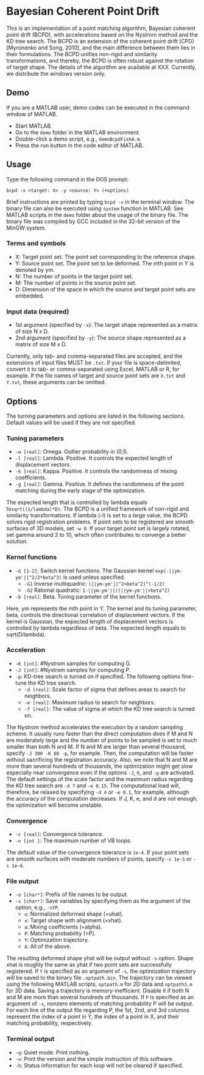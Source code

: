 
# Bayesian Coherent Point Drift

This is an implementation of a point matching algorithm, Bayesian coherent point drift (BCPD), with
accelerations based on the Nystrom method and the KD tree search. The BCPD is an extension of the coherent
point drift (CPD) [Myronenko and Song, 2010], and the main difference between them lies in their
formulations. The BCPD unifies non-rigid and similarity transformations, and thereby,
the BCPD is often robust against the rotation of target shape. The details of the algorithm are
available at XXX. Currently, we distribute the windows version only.

## Demo

If you are a MATLAB user, demo codes can be executed in the command window of MATLAB.

- Start MATLAB.
- Go to the `demo` folder in the MATLAB environment.
- Double-click a demo script, e.g., `demoBcpdFishA.m`.
- Press the run button in the code editor of MATLAB.

## Usage

Type the following command in the DOS prompt:

` bcpd -x <target: X> -y <source: Y> (+options) `

Brief instructions are printed by typing `bcpd -v` in the terminal window.
The binary file can also be executed using `system` function in MATLAB.
See MATLAB scripts in the `demo` folder about the usage of the binary file.
The binary file was compiled by GCC included in the 32-bit version of the MinGW system.

### Terms and symbols

- X: Target point set. The point set corresponding to the reference shape.
- Y: Source point set. The point set to be deformed. The mth point in Y is denoted by ym.
- N: The number of points in the target point set.
- M: The number of points in the source point set.
- D: Dimension of the space in which the source and target point sets are embedded.

### Input data (required)

- 1st argument (specified by `-x`): The target shape represented as a matrix of size N x D.
- 2nd argument (specified by `-y`): The source shape represented as a matrix of size M x D.

Currently, only tab- and comma-separated files are accepted, and the extensions of input files
MUST be `.txt`. If your file is space-delimited, convert it to tab- or comma-separated using Excel,
MATLAB or R, for example. If the file names of target and source point sets are `X.txt` and `Y.txt`,
these arguments can be omitted.

## Options

The turning parameters and options are listed in the following sections. Default values
will be used if they are not specified.

### Tuning parameters

- `-w [real]`: Omega. Outlier probability in (0,1).
- `-l [real]`: Lambda. Positive. It controls the expected length of displacement vectors.
- `-k [real]`: Kappa. Positive. It controls the randomness of mixing coefficients.
- `-g [real]`: Gamma. Positive. It defines the randomness of the point matching during the early stage of the optimization.

The expected length that is controlled by lambda equals to`sqrt((1/lambda)*D)`.
The BCPD is a unified framework of non-rigid and similarity transformations.
If lambda (-l) is set to a large value, the BCPD solves rigid registration problems.
If point sets to be registered are smooth surfaces of 3D models, set `-w 0`.
If your target point set is largely rotated, set gamma around
2 to 10, which often contributes to converge a better solution.

### Kernel functions

- `-G [1-2]`: Switch kernel functions. The Gaussian kernel `exp(-||ym-ym'||^2/2*beta^2)` is used unless specified.
  - `-G1` Inverse multiquadric: `(||ym-ym'||^2+beta^2)^(-1/2)`
  - `-G2` Rational quadratic: `1-||ym-ym'||/(||ym-ym'||+beta^2)`
- `-b [real]`: Beta. Tuning parameter of the kernel functions.

Here, ym represents the mth point in Y.
The kernel and its tuning parameter, beta, controls the directional correlation of displacement
vectors. If the kernel is Gaussian, the expected length of displacement vectors is controlled
by lambda regardless of beta. The expected length equals to sqrt(D/lambda).

### Acceleration

- `-K [int]`: #Nystrom samples for computing G.
- `-J [int]`: #Nystrom samples for computing P.
- `-p`: KD-tree search is turned on if specified. The following options fine-tune the KD tree search.
  - `-d [real]`: Scale factor of sigma that defines areas to search for neighbors.
  - `-e [real]`: Maximum radius to search for neighbors.
  - `-f [real]`: The value of sigma at which the KD tree search is turned on.

The Nystrom method accelerates the execution by a random sampling scheme.
It usually runs faster than the direct computation does if M and N are moderately large
and the number of points to be sampled is set to much smaller than both N and M.
If N and M are larger than several thousand, specify `-J 300 -K 80 -p`, for example.
Then, the computation will be faster without sacrificing the registration accuracy.
Also, we note that N and M are more than several hundreds of thousands, the optimization might
get slow especially near convergence even if the options `-J`, `K`, and `-p` are activated.
The default settings of the scale factor and the maximum radius regarding the KD tree search
are `-d 7` and `-e 0.15`. The computational load will, therefore, be relaxed by specifying
`-d 4` or `-e 0.1`, for example, although the accuracy of the computation decreases.
If J, K, e, and d are not enough, the optimization will become unstable.

### Convergence

- `-c [real]`: Convergence tolerance.
- `-n [int ]`: The maximum number of VB loops.

The default value of the convergence tolerance is `1e-4`. If your point sets are smooth
surfaces with moderate numbers of points, specify `-c 1e-5` or `-c 1e-6`.

### File output

- `-o [char*]`: Prefix of file names to be output.
- `-s [char*]`: Save variables by specifying them as the argument of the option, e.g., `-sYP`.
  - `u`: Normalized deformed shape (=uhat).
  - `x`: Target shape with alignment (=xhat).
  - `a`: Mixing coefficients (=alpha).
  - `P`: Matching probability (=P).
  - `Y`: Optimization trajectory.
  - `A`: All of the above.

The resulting deformed shape yhat will be output without `-s` option. Shape xhat is roughly
the same as yhat if two point sets are successfully registered. If `Y` is specified as an
argument of `-s`, the optimization trajectory will be saved to the binary file `.optpath.bin`.
The trajectory can be viewed using the following MATLAB scripts, `optpath.m` for 2D data and
`optpath3.m` for 3D data. Saving a trajectory is memory-inefficient. Disable it if both N and M
are more than several hundreds of thousands. If `P` is specified as an argument of `-s`,
nonzero elements of matching probability P will be output. For each line of the output file
regarding P, the 1st, 2nd, and 3rd columns represent the index of a point in Y, the index of
a point in X, and their matching probability, respectively.

### Terminal output

- `-q`: Quiet mode. Print nothing.
- `-v`: Print the version and the simple instruction of this software.
- `-h`: Status information for each loop will not be cleared if specified.

